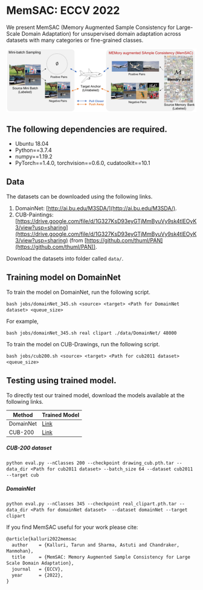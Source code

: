 # MemSAC: ECCV 2022

We present MemSAC (Memory Augmented Sample Consistency for Large-Scale Domain Adaptation) for unsupervised domain adaptation across datasets with many categories or fine-grained classes. 

![MemSAC_Teaser](assets/Teaser_contrastive.jpg)

## The following dependencies are required.

- Ubuntu 18.04
- Python==3.7.4
- numpy==1.19.2
- PyTorch==1.4.0, torchvision==0.6.0, cudatoolkit==10.1

## Data

The datasets can be downloaded using the following links.

1. DomainNet: [http://ai.bu.edu/M3SDA/](http://ai.bu.edu/M3SDA/).
2. CUB-Paintings: [https://drive.google.com/file/d/1G327KsD93eyGTjMmByuVy9sk4tlEOyK3/view?usp=sharing](https://drive.google.com/file/d/1G327KsD93eyGTjMmByuVy9sk4tlEOyK3/view?usp=sharing) (from [https://github.com/thuml/PAN](https://github.com/thuml/PAN)).

Download the datasets into folder called `data/`.


## Training model on DomainNet

To train the model on DomainNet, run the following script.
```
bash jobs/domainNet_345.sh <source> <target> <Path for DomainNet dataset> <queue_size>
```

For example,
```
bash jobs/domainNet_345.sh real clipart ./data/DomainNet/ 48000
```

To train the model on CUB-Drawings, run the following script.
```
bash jobs/cub200.sh <source> <target> <Path for cub2011 dataset> <queue_size>
```

## Testing using trained model.

To directly test our trained model, download the models available at the following links.

 Method        | Trained Model  |
| ------------- |:-----|
| DomainNet | [Link](https://drive.google.com/drive/folders/1JpWG_Pdbt2G6PBAv7Ed-vWjB5Ct5-Qqp?usp=sharing) |
| CUB-200 |   [Link](https://drive.google.com/drive/folders/1akY4kZSz7ML5TkY15NhIDYKDttTXV-ye?usp=sharing)   |

##### CUB-200 dataset
```
python eval.py --nClasses 200 --checkpoint drawing_cub.pth.tar --data_dir <Path for cub2011 dataset> --batch_size 64 --dataset cub2011 --target cub
```

##### DomainNet
```
python eval.py --nClasses 345 --checkpoint real_clipart.pth.tar --data_dir <Path for domainNet dataset>  --dataset domainNet --target clipart
```

If you find MemSAC useful for your work please cite:
```
@article{kalluri2022memsac
  author    = {Kalluri, Tarun and Sharma, Astuti and Chandraker, Manmohan},
  title     = {MemSAC: Memory Augmented Sample Consistency for Large Scale Domain Adaptation},
  journal   = {ECCV},
  year      = {2022},
}
```
